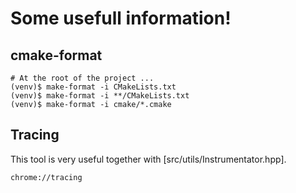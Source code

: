 # Some usefull information!

## cmake-format
```
# At the root of the project ...
(venv)$ make-format -i CMakeLists.txt
(venv)$ make-format -i **/CMakeLists.txt
(venv)$ make-format -i cmake/*.cmake
```
## Tracing
This tool is very useful together with [src/utils/Instrumentator.hpp].
```
chrome://tracing
```
